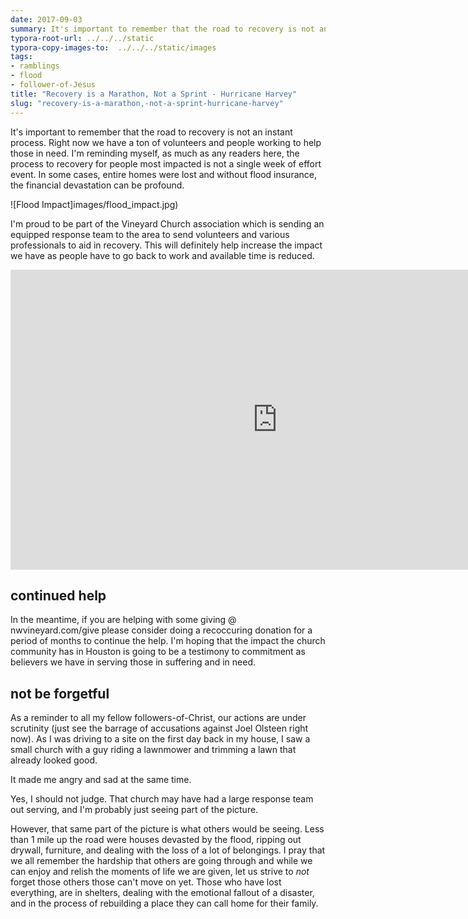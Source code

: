 ```yaml
---
date: 2017-09-03
summary: It's important to remember that the road to recovery is not an instant process.
typora-root-url: ../../../static
typora-copy-images-to:  ../../../static/images
tags:
- ramblings
- flood
- follower-of-Jesus
title: "Recovery is a Marathon, Not a Sprint - Hurricane Harvey"
slug: "recovery-is-a-marathon,-not-a-sprint-hurricane-harvey"
---
```


It's important to remember that the road to recovery is not an instant process. Right now we have a ton of volunteers and people working to help those in need. I'm reminding myself, as much as any readers here, the process to recovery for people most impacted is not a single week of effort event. In some cases, entire homes were lost and without flood insurance, the financial devastation can be profound.

![Flood Impact]images/flood_impact.jpg)

I'm proud to be part of the Vineyard Church association which is sending an equipped response team to the area to send volunteers and various professionals to aid in recovery. This will definitely help increase the impact we have as people have to go back to work and available time is reduced.

<iframe src="https://www.youtube.com/embed/FqizN37Tws4?wmode=opaque&enablejsapi=1" height="480" width="854" scrolling="no" frameborder="0" allowfullscreen="yes">
</iframe>

## continued help

In the meantime, if you are helping with some giving @ nwvineyard.com/give please consider doing a recoccuring donation for a period of months to continue the help. I'm hoping that the impact the church community has in Houston is going to be a testimony to commitment as believers we have in serving those in suffering and in need.

## not be forgetful

As a reminder to all my fellow followers-of-Christ, our actions are under scrutinity (just see the barrage of accusations against Joel Olsteen right now). As I was driving to a site on the first day back in my house, I saw a small church with a guy riding a lawnmower and trimming a lawn that already looked good.

It made me angry and sad at the same time.

Yes, I should not judge. That church may have had a large response team out serving, and I'm probably just seeing part of the picture.

However, that same part of the picture is what others would be seeing. Less than 1 mile up the road were houses devasted by the flood, ripping out drywall, furniture, and dealing with the loss of a lot of belongings. I pray that we all remember the hardship that others are going through and while we can enjoy and relish the moments of life we are given, let us strive to _not_ forget those others those can't move on yet. Those who have lost everything, are in shelters, dealing with the emotional fallout of a disaster, and in the process of rebuilding a place they can call home for their family.
